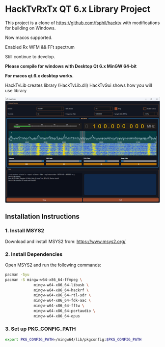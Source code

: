 # HackTvRxTx QT 6.x Library Project

This project is a clone of https://github.com/fsphil/hacktv with modifications for building on Windows. 

Now macos supported.

Enabled Rx WFM && FFt spectrum

Still continue to develop.

<b>Please compile for windows with Desktop Qt 6.x MinGW 64-bit

For macos qt.6.x desktop works.</b>

HackTvLib creates library (HackTvLib.dll)
HackTvGui shows how you will use library

![HackTvGui Screenshot](hacktvgui_screen.png)

## Installation Instructions

### 1. Install MSYS2

Download and install MSYS2 from: https://www.msys2.org/

### 2. Install Dependencies

Open MSYS2 and run the following commands:

```bash
pacman -Syu
pacman -S mingw-w64-x86_64-ffmpeg \
             mingw-w64-x86_64-libusb \
             mingw-w64-x86_64-hackrf \
             mingw-w64-x86_64-rtl-sdr \
             mingw-w64-x86_64-fdk-aac \
             mingw-w64-x86_64-fftw \
             mingw-w64-x86_64-portaudio \
             mingw-w64-x86_64-opus
```

### 3. Set up PKG_CONFIG_PATH

```bash
export PKG_CONFIG_PATH=/mingw64/lib/pkgconfig:$PKG_CONFIG_PATH
```
